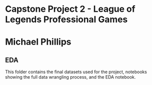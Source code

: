 # Capstone Project 2 - League of Legends Professional Games
# Michael Phillips

## EDA
This folder contains the final datasets used for the project, notebooks showing the full data wrangling process, and the EDA notebook.

